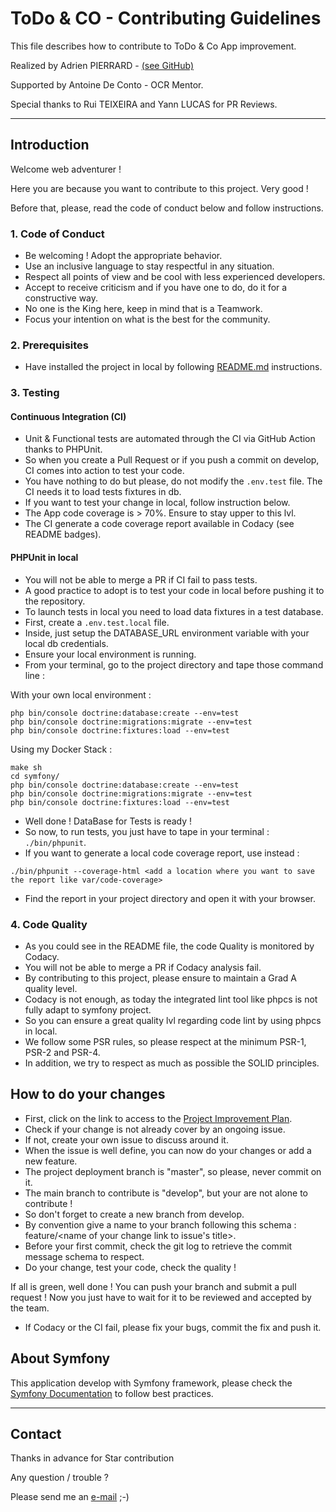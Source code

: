 # ToDo & CO - Contributing Guidelines

This file describes how to contribute to ToDo & Co App improvement.

Realized by Adrien PIERRARD - [(see GitHub)](https://github.com/WizBhoo)

Supported by Antoine De Conto - OCR Mentor.

Special thanks to Rui TEIXEIRA and Yann LUCAS for PR Reviews.

---

## Introduction

Welcome web adventurer !

Here you are because you want to contribute to this project. Very good !

Before that, please, read the code of conduct below and follow instructions.

### 1. Code of Conduct

*   Be welcoming ! Adopt the appropriate behavior.
*   Use an inclusive language to stay respectful in any situation.
*   Respect all points of view and be cool with less experienced developers.
*   Accept to receive criticism and if you have one to do, do it for a constructive way.
*   No one is the King here, keep in mind that is a Teamwork.
*   Focus your intention on what is the best for the community.

### 2. Prerequisites

*   Have installed the project in local by following [README.md](README.md) instructions.

### 3. Testing

#### Continuous Integration (CI)

*   Unit & Functional tests are automated through the CI via GitHub Action thanks to PHPUnit.
*   So when you create a Pull Request or if you push a commit on develop, CI comes into action to test your code.
*   You have nothing to do but please, do not modify the `.env.test` file. The CI needs it to load tests fixtures in db.
*   If you want to test your change in local, follow instruction below.
*   The App code coverage is > 70%. Ensure to stay upper to this lvl.
*   The CI generate a code coverage report available in Codacy (see README badges).

#### PHPUnit in local

*   You will not be able to merge a PR if CI fail to pass tests.
*   A good practice to adopt is to test your code in local before pushing it to the repository.
*   To launch tests in local you need to load data fixtures in a test database.
*   First, create a `.env.test.local` file.
*   Inside, just setup the DATABASE_URL environment variable with your local db credentials.
*   Ensure your local environment is running.
*   From your terminal, go to the project directory and tape those command line :

With your own local environment :

```console
php bin/console doctrine:database:create --env=test
php bin/console doctrine:migrations:migrate --env=test
php bin/console doctrine:fixtures:load --env=test
```

Using my Docker Stack :

```console
make sh
cd symfony/
php bin/console doctrine:database:create --env=test
php bin/console doctrine:migrations:migrate --env=test
php bin/console doctrine:fixtures:load --env=test
```

*   Well done ! DataBase for Tests is ready !
*   So now, to run tests, you just have to tape in your terminal : `./bin/phpunit`.
*   If you want to generate a local code coverage report, use instead :

```console
./bin/phpunit --coverage-html <add a location where you want to save the report like var/code-coverage>
```

*   Find the report in your project directory and open it with your browser.

### 4. Code Quality

*   As you could see in the README file, the code Quality is monitored by Codacy.
*   You will not be able to merge a PR if Codacy analysis fail.
*   By contributing to this project, please ensure to maintain a Grad A quality level.
*   Codacy is not enough, as today the integrated lint tool like phpcs is not fully adapt to symfony project.
*   So you can ensure a great quality lvl regarding code lint by using phpcs in local.
*   We follow some PSR rules, so please respect at the minimum PSR-1, PSR-2 and PSR-4.
*   In addition, we try to respect as much as possible the SOLID principles.

## How to do your changes

*   First, click on the link to access to the [Project Improvement Plan](https://github.com/WizBhoo/OCR_P08_ToDoList/projects/2).
*   Check if your change is not already cover by an ongoing issue.
*   If not, create your own issue to discuss around it.
*   When the issue is well define, you can now do your changes or add a new feature.
*   The project deployment branch is "master", so please, never commit on it.
*   The main branch to contribute is "develop", but your are not alone to contribute !
*   So don't forget to create a new branch from develop.
*   By convention give a name to your branch following this schema : feature/<name of your change link to issue's title>.
*   Before your first commit, check the git log to retrieve the commit message schema to respect.
*   Do your change, test your code, check the quality !

If all is green, well done ! You can push your branch and submit a pull request !
Now you just have to wait for it to be reviewed and accepted by the team.

*   If Codacy or the CI fail, please fix your bugs, commit the fix and push it.

## About Symfony

This application develop with Symfony framework, please check the [Symfony Documentation](https://symfony.com/doc/4.4/best_practices.html) to follow best practices.

---

## Contact

Thanks in advance for Star contribution

Any question / trouble ?

Please send me an [e-mail](mailto:apierrard.contact@gmail.com) ;-)
